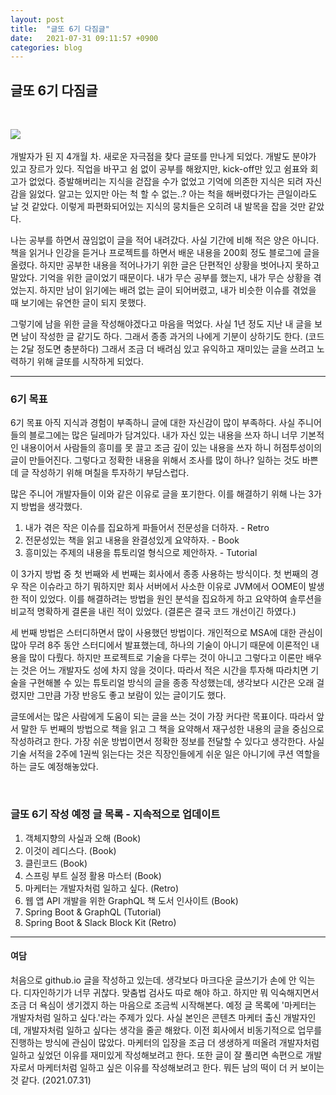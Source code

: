 ```yaml
---
layout: post
title:  "글또 6기 다짐글"
date:   2021-07-31 09:11:57 +0900
categories: blog
---
```

<h2>글또 6기 다짐글</h2>
<br/>
<p>
<img src="https://www.notion.so/image/https%3A%2F%2Fs3-us-west-2.amazonaws.com%2Fsecure.notion-static.com%2F2304f69f-d10d-414b-99e2-e8d957981ca6%2Fsymbol.png?table=block&id=096e7573-2e0f-4b2c-86d1-b42f69d09337&spaceId=601b6928-0e34-4343-9095-2e5c756903b3&width=190&userId=02ef656d-e926-4485-927c-b834f3472075&cache=v2">
<br/><br/>
개발자가 된 지 4개월 차. 새로운 자극점을 찾다 글또를 만나게 되었다. 개발도 분야가 있고 장르가 있다. 직업을 바꾸고 쉼 없이 공부를 해왔지만, kick-off만 있고 쉼표와 회고가 없었다. 증발해버리는 지식을 걷잡을 수가 없었고 기억에 의존한 지식은 되려 자신감을 잃었다. 알고는 있지만 아는 척 할 수 없는..? 아는 척을 해버렸다가는 큰일이라도 날 것 같았다. 이렇게 파편화되어있는 지식의 뭉치들은 오히려 내 발목을 잡을 것만 같았다.
</p>
<p>

나는 공부를 하면서 끊임없이 글을 적어 내려갔다. 사실 기간에 비해 적은 양은 아니다. 책을 읽거나 인강을 듣거나 프로젝트를 하면서 배운 내용을 200회 정도 블로그에 글을 올렸다. 하지만 공부한 내용을 적어나가기 위한 글은 단편적인 상황을 벗어나지 못하고 말았다. 기억을 위한 글이었기 때문이다. 내가 무슨 공부를 했는지, 내가 무슨 상황을 겪었는지. 하지만 남이 읽기에는 배려 없는 글이 되어버렸고, 내가 비슷한 이슈를 겪었을 때 보기에는 유연한 글이 되지 못했다.
</p>
<p>

그렇기에 남을 위한 글을 작성해야겠다고 마음을 먹었다. 사실 1년 정도 지난 내 글을 보면 남이 작성한 글 같기도 하다. 그래서 종종 과거의 나에게 기분이 상하기도 한다. (코드는 2달 정도면 충분하다) 그래서 조금 더 배려심 있고 유익하고 재미있는 글을 쓰려고 노력하기 위해 글또를 시작하게 되었다.
</p>
<hr>
<h3>6기 목표</h3>
<p>
6기 목표
아직 지식과 경험이 부족하니 글에 대한 자신감이 많이 부족하다. 사실 주니어들의 블로그에는 많은 딜레마가 담겨있다. 내가 자신 있는 내용을 쓰자 하니 너무 기본적인 내용이어서 사람들의 흥미를 못 끌고 조금 깊이 있는 내용을 쓰자 하니 허점투성이의 글이 만들어진다. 그렇다고 정확한 내용을 위해서 조사를 많이 하나? 일하는 것도 바쁜데 글 작성하기 위해 며칠을 투자하기 부담스럽다.

많은 주니어 개발자들이 이와 같은 이유로 글을 포기한다. 이를 해결하기 위해 나는 3가지 방법을 생각했다.
<ol>
<li>내가 겪은 작은 이슈를 집요하게 파들어서 전문성을 더하자. - Retro</li>
<li>전문성있는 책을 읽고 내용을 완결성있게 요약하자. - Book</li>
<li>흥미있는 주제의 내용을 튜토리얼 형식으로 제안하자. - Tutorial</li>
</ol>
</p>
<p>
이 3가지 방법 중 첫 번째와 세 번째는 회사에서 종종 사용하는 방식이다. 첫 번째의 경우 작은 이슈라고 하기 뭐하지만 회사 서버에서 사소한 이유로 JVM에서 OOME이 발생한 적이 있었다. 이를 해결하려는 방법을 원인 분석을 집요하게 하고 요약하여 솔루션을 비교적 명확하게 결론을 내린 적이 있었다. (결론은 결국 코드 개선이긴 하였다.)
</p>

<p>
세 번째 방법은 스터디하면서 많이 사용했던 방법이다. 개인적으로 MSA에 대한 관심이 많아 무려 8주 동안 스터디에서 발표했는데, 하나의 기술이 아니기 때문에 이론적인 내용을 많이 다뤘다. 하지만 프로젝트로 기술을 다루는 것이 아니고 그렇다고 이론만 배우는 것은 어느 개발자도 성에 차지 않을 것이다. 따라서 적은 시간을 투자해 따라치면 기술을 구현해볼 수 있는 튜토리얼 방식의 글을 종종 작성했는데, 생각보다 시간은 오래 걸렸지만 그만큼 가장 반응도 좋고 보람이 있는 글이기도 했다.
</p>
<p>
글또에서는 많은 사람에게 도움이 되는 글을 쓰는 것이 가장 커다란 목표이다. 따라서 앞서 말한 두 번째의 방법으로 책을 읽고 그 책을 요약해서 재구성한 내용의 글을 중심으로 작성하려고 한다. 가장 쉬운 방법이면서 정확한 정보를 전달할 수 있다고 생각한다. 사실 기술 서적을 2주에 1권씩 읽는다는 것은 직장인들에게 쉬운 일은 아니기에 쿠션 역할을 하는 글도 예정해놓았다.
</p>
<br/>
<h3>글또 6기 작성 예정 글 목록 - 지속적으로 업데이트</h3>
<ol>
<li>객체지향의 사실과 오해 (Book)</li>
<li>이것이 레디스다. (Book)</li>
<li>클린코드 (Book)</li>
<li>스프링 부트 실정 활용 마스터 (Book)</li>
<li>마케터는 개발자처럼 일하고 싶다. (Retro)</li>
<li>웹 앱 API 개발을 위한 GraphQL 책 도서 인사이트 (Book)</li>
<li>Spring Boot & GraphQL (Tutorial)</li>
<li>Spring Boot & Slack Block Kit (Retro)</li>
</ol>

<hr>
<h4>여담</h4>
<p>
처음으로 github.io 글을 작성하고 있는데. 생각보다 마크다운 글쓰기가 손에 안 익는다. 디자인하기가 너무 귀찮다. 맞춤법 검사도 따로 해야 하고. 하지만 뭐 익숙해지면서 조금 더 욕심이 생기겠지 하는 마음으로 조금씩 시작해본다. 예정 글 목록에 '마케터는 개발자처럼 일하고 싶다.'라는 주제가 있다. 사실 본인은 콘텐츠 마케터 출신 개발자인데, 개발자처럼 일하고 싶다는 생각을 줄곧 해왔다. 이전 회사에서 비동기적으로 업무를 진행하는 방식에 관심이 많았다. 마케터의 입장을 조금 더 생생하게 떠올려 개발자처럼 일하고 싶었던 이유를 재미있게 작성해보려고 한다. 또한 글이 잘 풀리면 속편으로 개발자로서 마케터처럼 일하고 싶은 이유를 작성해보려고 한다. 뭐든 남의 떡이 더 커 보이는 것 같다. (2021.07.31)
</p>
